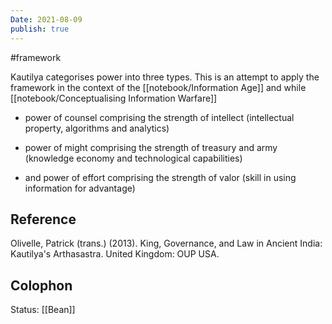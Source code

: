 ```yaml
---
Date: 2021-08-09
publish: true
---
```


#framework 

Kautilya categorises power into three types. This is an attempt to apply the framework in the context of the [[notebook/Information Age]] and while [[notebook/Conceptualising Information Warfare]]

- power of counsel comprising the strength of intellect (intellectual property, algorithms and analytics)

- power of might comprising the strength of treasury and army (knowledge economy and technological capabilities)

- and power of effort comprising the strength of valor (skill in using information for advantage)


## Reference
Olivelle, Patrick (trans.) (2013). King, Governance, and Law in Ancient India: Kautilya's Arthasastra. United Kingdom: OUP USA.

## Colophon
Status: [[Bean]]